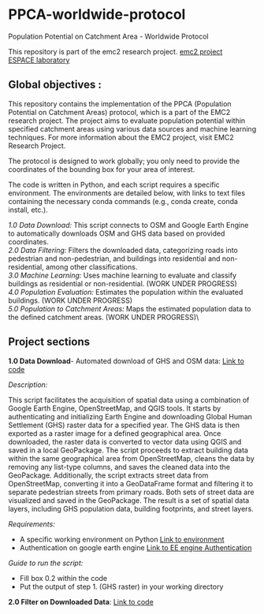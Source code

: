 # PPCA-worldwide-protocol
 Population Potential on Catchment Area - Worldwide Protocol

This repository is part of the emc2 research project.
[emc2 project](https://emc2-dut.org/)  
[ESPACE laboratory](https://www.umrespace.org/)

## Global objectives :

This repository contains the implementation of the PPCA (Population Potential on Catchment Areas) protocol, which is a part of the EMC2 research project. The project aims to evaluate population potential within specified catchment areas using various data sources and machine learning techniques. For more information about the EMC2 project, visit EMC2 Research Project.

The protocol is designed to work globally; you only need to provide the coordinates of the bounding box for your area of interest.

The code is written in Python, and each script requires a specific environment. The environments are detailed below, with links to text files containing the necessary conda commands (e.g., conda create, conda install, etc.).

_1.0 Data Download:_ This script connects to OSM and Google Earth Engine to automatically downloads OSM and GHS data based on provided coordinates.\
_2.0 Data Filtering:_ Filters the downloaded data, categorizing roads into pedestrian and non-pedestrian, and buildings into residential and non-residential, among other classifications.\
_3.0 Machine Learning:_ Uses machine learning to evaluate and classify buildings as residential or non-residential. (WORK UNDER PROGRESS)\
_4.0 Population Evaluation:_ Estimates the population within the evaluated buildings. (WORK UNDER PROGRESS)\
_5.0 Population to Catchment Areas:_ Maps the estimated population data to the defined catchment areas. (WORK UNDER PROGRESS)\

## Project sections
**1.0 Data Download**- Automated download of GHS and OSM data: [Link to code](https://github.com/perezjoan/PPCA-codes/blob/main/1.0%20Import_ghs_osm_data.ipynb)

_Description:_

This script facilitates the acquisition of spatial data using a combination of Google Earth Engine, OpenStreetMap, and QGIS tools. 
It starts by authenticating and initializing Earth Engine and downloading Global Human Settlement (GHS) raster data for a specified year. 
The GHS data is then exported as a raster image for a defined geographical area. Once downloaded, the raster data is converted to vector data using
QGIS and saved in a local GeoPackage. The script proceeds to extract building data within the same geographical area from OpenStreetMap, cleans the
data by removing any list-type columns, and saves the cleaned data into the GeoPackage. Additionally, the script extracts street data from 
OpenStreetMap, converting it into a GeoDataFrame format and filtering it to separate pedestrian streets from primary roads. Both sets of street data
are visualized and saved in the GeoPackage. The result is a set of spatial data layers, including GHS population data, building footprints, and 
street layers.

_Requirements:_
- A specific working environment on Python [Link to environment](https://github.com/perezjoan/PPCA-codes/blob/main/1.0%20environment.txt)
- Authentication on google earth engine [Link to EE engine Authentication](https://code.earthengine.google.com/)

_Guide to run the script:_
- Fill box 0.2 within the code 
- Put the output of step 1. (GHS raster) in your working directory

**2.0 Filter on Downloaded Data**: [Link to code](https://github.com/perezjoan/PPCA-codes/blob/main/1.0%20Import_ghs_osm_data.ipynb)
